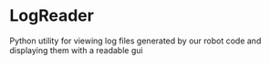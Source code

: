 # LogReader
Python utility for viewing log files generated by our robot code and displaying them with a readable gui
